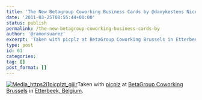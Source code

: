 ```yaml
---
title: 'The New Betagroup Coworking Business Cards by @davykestens Nice work! #betacowork'
date: '2011-03-25T08:55:44+00:00'
status: publish
permalink: /the-new-betagroup-coworking-business-cards-by
author: '@ramonsuarez'
excerpt: 'Taken with picplz at BetaGroup Coworking Brussels in Etterbeek, Belgium.'
type: post
id: 61
categories:
tag: []
post_format: []
---
```

[![Media_https2i1picplzt_giiir](/uploads/2011/03/media_https2i1picplzt_giiir-scaled1000.jpg?w=300)](/uploads/2011/03/media_https2i1picplzt_giiir-scaled1000.jpg)Taken with [picplz](http://picplz.com) at [BetaGroup Coworking Brussels](http://picplz.com/pics/betagroup-coworking-brussels-etterbek-belgium/) in [Etterbeek, Belgium](http://picplz.com/city/etterbeek-be/).